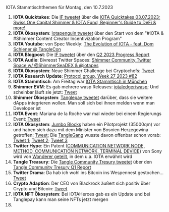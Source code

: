 IOTA Stammtischthemen für Montag, den 10.7.2023

1. **IOTA Quicktakes**: Die [IF tweetet](https://twitter.com/iota/status/1675851896974721029?s=20) über die [IOTA Quicktakes 03.07.2023: Swiss One Capital Shimmer & IOTA Fund, Beginner's Guide to DeFi & more!](https://www.youtube.com/watch?v=5lFF9d-aw3g)
2. **IOTA Ökosystem**: [Iotapenguin tweetet](https://twitter.com/iota_penguin/status/1675823397220020225?s=20) über den Start von dem "#IOTA & #Shimmer Content Creator Incentivization Program"
3. **IOTA Youtube**: von Spec Weekly: [The Evolution of IOTA - feat. Dom Schiener @ TangleCon](https://www.youtube.com/watch?v=mFdnpliZv9s&t=1355s)
4. **IOTA Blogpost**: Die [IF tweetet](https://twitter.com/iota/status/1675851896974721029?s=20) über den [Q2 2023 Progress Report](https://blog.iota.org/q2-2023-progress-report/)
5. **IOTA Audio**: Bivreost Twitter Spaces: [Shimmer Community Twitter Space w/ @ShimmerSeaDEX & @iotapes](https://twitter.com/blockbytescom/status/1675099459452125184?s=20)
6. **IOTA Ökosystem**: Neue Shimmer Challenge bei Cryptochefs: [Tweet](https://twitter.com/cryptochefs_io/status/1675911842084925460?s=20)
7. **IOTA Research Update**: [Protocol group, Week 27 2023 #82](https://github.com/iotaledger/research-updates/discussions/82)
8. **IOTA Stammtisch**: Am Freitag war [IOTA Stammtisch in München](https://www.meetup.com/de-DE/iota-muc/events/293941606/?_xtd=gqFyqTI1MTYxMTc1MKFwo2FwaQ%253D%253D&from=ref) 
9. **Shimmer EVM**: Es gab mehrere wasp Releases: [iotaledger/wasp](https://github.com/iotaledger/wasp/releases); Und scheinbar läuft sie jetzt: [Tweet](https://twitter.com/Vrom14286662/status/1676262989266145282?s=20)
10. **Shimmer Ökosystem**: [Tanglepay tweetet](https://twitter.com/tanglepaycom/status/1676080073689161728?s=20) darüber, dass sie weitere dApps integrieren wollen. Man soll sich bei ihnen melden wenn man Developer ist
11. **IOTA Event**: Mariana de la Roche war mal wieder bei einem Regierungs Event: [Tweet](https://twitter.com/Marianadlrw/status/1676287839862923264?s=20)
12. **IOTA Ökosystem**: [Jumbo Blocks](https://twitter.com/jumboblock_de) haben ein Pilotprojekt (35000qm) vor und haben sich dazu mit dem Minister von Bosnien Herzegowina getroffen: [Tweet](https://twitter.com/jumboblock_de/status/1676472402929152002?s=20); Die [TangleGang](https://twitter.com/GangTangleTalk) wusste davon offenbar schon vorab: [Tweet 1](https://twitter.com/GangTangleTalk/status/1676148377841434624?s=20); [Tweet 2](https://twitter.com/GangTangleTalk/status/1676167115638808576?s=20); [Tweet 3](https://twitter.com/GangTangleTalk/status/1676220687755755523?s=20)
13. **Twitter Hype**: Ein Patent ([COMMUNICATION NETWORK NODE, METHOD, COMMUNICATION NETWORK, TERMINAL DEVICE](https://worldwide.espacenet.com/patent/search/family/079283117/publication/WO2023111110A1?q=pn%3DWO2023111110A1)) von Sony wird von [Wonderer geteilt](https://twitter.com/Wondere12985276/status/1676298440488153091?s=20), in dem u.a. IOTA erwähnt wird
14. **Tangle Treasury**: Die [Tangle Community Tresury tweetet](https://twitter.com/TangleTreasury/status/1676623511375446017?s=20) über den [Tangle Community Tresury Q1 Report](https://drive.google.com/file/d/1X8dOfMP9PU-P5n8gqkEbUV8O6hkCZMe-/view?usp=sharing)
15. **Twitter Drama**: Da hab ich wohl ins Bitcoin ins Wespennest gestochen... [Tweet](https://twitter.com/bitcoin_hotel/status/1676523419087585284?s=20)
16. **Crypto Adaption**: Der CEO von Blackrock äußert sich positiv über Crypto und Bitcoin: [Tweet](https://twitter.com/WatcherGuru/status/1676685754922151941?s=20)
17. **IOTA NFT Ökosystem**: Bei IOTAHeroes gab es ein Update und bei Tanglepay kann man seine NFTs jetzt mergen
18. 
